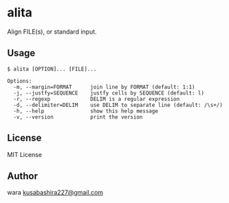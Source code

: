 alita
===
Align FILE(s), or standard input.

Usage
------
```
$ alita [OPTION]... [FILE]...

Options:
  -m, --margin=FORMAT      join line by FORMAT (default: 1:1)
  -j, --justfy=SEQUENCE    justfy cells by SEQUENCE (default: l)
  -r, --regexp             DELIM is a regular expression
  -d, --delimiter=DELIM    use DELIM to separate line (default: /\s+/)
  -h, --help               show this help message
  -v, --version            print the version
```

License
--------
MIT License

Author
-------
wara <kusabashira227@gmail.com>
